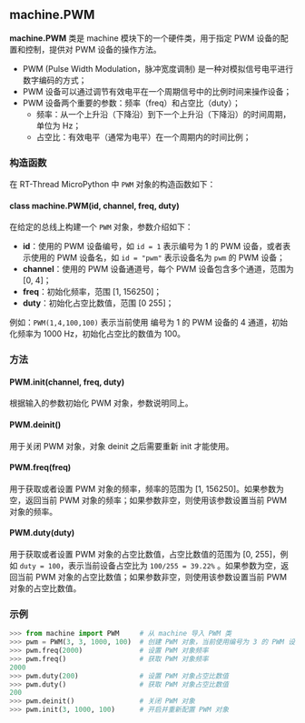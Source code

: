 ## machine.PWM

**machine.PWM** 类是 machine 模块下的一个硬件类，用于指定 PWM 设备的配置和控制，提供对 PWM 设备的操作方法。

- PWM (Pulse Width Modulation，脉冲宽度调制)  是一种对模拟信号电平进行数字编码的方式；
- PWM 设备可以通过调节有效电平在一个周期信号中的比例时间来操作设备；
- PWM 设备两个重要的参数：频率（freq）和占空比（duty）；
  - 频率：从一个上升沿（下降沿）到下一个上升沿（下降沿）的时间周期，单位为 Hz；
  - 占空比：有效电平（通常为电平）在一个周期内的时间比例；

### 构造函数

在 RT-Thread MicroPython 中 `PWM` 对象的构造函数如下：

#### **class machine.PWM**(id, channel, freq, duty)

在给定的总线上构建一个 `PWM` 对象，参数介绍如下：

- **id**：使用的 PWM 设备编号，如  `id = 1` 表示编号为 1 的 PWM 设备，或者表示使用的 PWM 设备名，如 `id = "pwm"` 表示设备名为 `pwm` 的 PWM 设备；
- **channel**：使用的 PWM 设备通道号，每个 PWM 设备包含多个通道，范围为 [0, 4]；
- **freq**：初始化频率，范围 [1, 156250]；
- **duty**：初始化占空比数值，范围 [0 255]；

例如：`PWM(1,4,100,100)` 表示当前使用 编号为 1 的 PWM 设备的 4 通道，初始化频率为 1000 Hz，初始化占空比的数值为 100。

### 方法

#### **PWM.init**(channel, freq, duty)

根据输入的参数初始化 PWM 对象，参数说明同上。

#### **PWM.deinit**()

用于关闭 PWM 对象，对象 deinit 之后需要重新 init 才能使用。

#### **PWM.freq**(freq)

用于获取或者设置 PWM 对象的频率，频率的范围为 [1, 156250]。如果参数为空，返回当前 PWM 对象的频率；如果参数非空，则使用该参数设置当前 PWM 对象的频率。

#### **PWM.duty**(duty)

用于获取或者设置 PWM 对象的占空比数值，占空比数值的范围为 [0, 255]，例如 `duty = 100`，表示当前设备占空比为 `100/255 = 39.22%` 。如果参数为空，返回当前 PWM 对象的占空比数值；如果参数非空，则使用该参数设置当前 PWM 对象的占空比数值。

### 示例

``` python
>>> from machine import PWM     # 从 machine 导入 PWM 类
>>> pwm = PWM(3, 3, 1000, 100)  # 创建 PWM 对象，当前使用编号为 3 的 PWM 设备的 3 通道，初始化的频率为 1000Hz，占空比数值为 100（占空比为 100/255 = 39.22%）
>>> pwm.freq(2000)              # 设置 PWM 对象频率
>>> pwm.freq()                  # 获取 PWM 对象频率
2000
>>> pwm.duty(200)               # 设置 PWM 对象占空比数值
>>> pwm.duty()                  # 获取 PWM 对象占空比数值
200
>>> pwm.deinit()                # 关闭 PWM 对象
>>> pwm.init(3, 1000, 100)      # 开启并重新配置 PWM 对象
```
